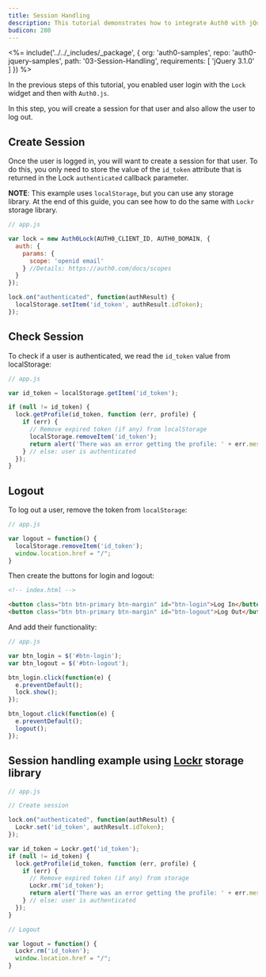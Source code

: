```yaml
---
title: Session Handling
description: This tutorial demonstrates how to integrate Auth0 with jQuery to add session handling and logout to your web app.
budicon: 280
---
```


<%= include('../../_includes/_package', {
  org: 'auth0-samples',
  repo: 'auth0-jquery-samples',
  path: '03-Session-Handling',
  requirements: [
    'jQuery 3.1.0'
  ]
}) %>

In the previous steps of this tutorial, you enabled user login with the `Lock` widget and then with `Auth0.js`.

In this step, you will create a session for that user and also allow the user to log out.

## Create Session

Once the user is logged in, you will want to create a session for that user. To do this, you only need to store the value of the `id_token` attribute that is returned in the Lock `authenticated` callback parameter.

**NOTE**: This example uses `localStorage`, but you can use any storage library. At the end of this guide, you can see how to do the same with `Lockr` storage library.

```javascript
// app.js

var lock = new Auth0Lock(AUTH0_CLIENT_ID, AUTH0_DOMAIN, {
  auth: {
    params: {
      scope: 'openid email'
    } //Details: https://auth0.com/docs/scopes
  }
});

lock.on("authenticated", function(authResult) {
  localStorage.setItem('id_token', authResult.idToken);
});
```

## Check Session

To check if a user is authenticated, we read the `id_token` value from localStorage:

```javascript
// app.js

var id_token = localStorage.getItem('id_token');

if (null != id_token) {
  lock.getProfile(id_token, function (err, profile) {
    if (err) {
      // Remove expired token (if any) from localStorage
      localStorage.removeItem('id_token');
      return alert('There was an error getting the profile: ' + err.message);
    } // else: user is authenticated
  });
}
```

## Logout

To log out a user, remove the token from `localStorage`:

```javascript
// app.js

var logout = function() {
  localStorage.removeItem('id_token');
  window.location.href = "/";
}
```

Then create the buttons for login and logout:

```html
<!-- index.html -->

<button class="btn btn-primary btn-margin" id="btn-login">Log In</button>
<button class="btn btn-primary btn-margin" id="btn-logout">Log Out</button>
```

And add their functionality:

```javascript
// app.js

var btn_login = $('#btn-login');
var btn_logout = $('#btn-logout');

btn_login.click(function(e) {
  e.preventDefault();
  lock.show();
});

btn_logout.click(function(e) {
  e.preventDefault();
  logout();
});
```

## Session handling example using [Lockr](https://github.com/tsironis/lockr) storage library

```javascript
// app.js

// Create session

lock.on("authenticated", function(authResult) {
  Lockr.set('id_token', authResult.idToken);
});

var id_token = Lockr.get('id_token');
if (null != id_token) {
  lock.getProfile(id_token, function (err, profile) {
    if (err) {
      // Remove expired token (if any) from storage
      Lockr.rm('id_token');
      return alert('There was an error getting the profile: ' + err.message);
    } // else: user is authenticated
  });
}

// Logout

var logout = function() {
  Lockr.rm('id_token');
  window.location.href = "/";
}
```
